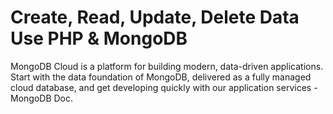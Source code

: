 # Create, Read, Update, Delete Data Use PHP & MongoDB
MongoDB Cloud is a platform for building modern, data-driven applications. Start with the data foundation of MongoDB, delivered as a fully managed cloud database, and get developing quickly with our application services - MongoDB Doc.
